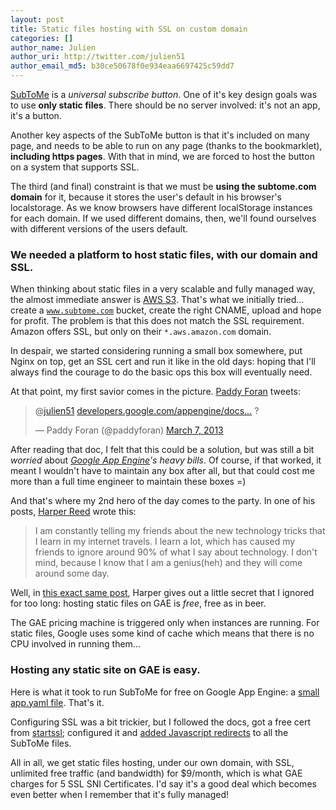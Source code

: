 ```yaml
---
layout: post
title: Static files hosting with SSL on custom domain
categories: []
author_name: Julien
author_uri: http://twitter.com/julien51
author_email_md5: b30ce50678f0e934eaa6697425c59dd7
---
```


[SubToMe](http://www.subtome.com/) is a *universal subscribe button*. One of it's key design goals was to use **only static files**. There should be no server involved: it's not an app, it's a button.

Another key aspects of the SubToMe button is that it's included on many page, and needs to be able to run on any page (thanks to the bookmarklet), **including https pages**. With that in mind, we are forced
to host the button on a system that supports SSL.

The third (and final) constraint is that we must be **using the subtome.com domain** for it, because it stores the user's default in his browser's localstorage. As we know browsers have different localStorage instances for each domain. If we used different domains, then, we'll found ourselves with different versions of the users default.

### We needed a platform to host static files, with our domain and SSL.


When thinking about static files in a very scalable and fully managed way, the almost immediate answer is [AWS S3](http://aws.amazon.com/s3/). That's what we initially tried... create a <code>www.subtome.com</code> bucket, create the right CNAME, upload and hope for profit. The problem is that this does not match the SSL requirement. Amazon offers SSL, but only on their <code>*.aws.amazon.com</code> domain. 

In despair, we started considering running a small box somewhere, put Nginx on top, get an SSL cert and run it like in the old days: hoping that I'll always find the courage to do the basic ops this box will eventually need.

At that point, my first savior comes in the picture. [Paddy Foran](http://paddy.io/) tweets:

<blockquote class="twitter-tweet">
  <p>@<a href="https://twitter.com/julien51">julien51</a> <a href="https://t.co/uSizmul6Cf" title="https://developers.google.com/appengine/docs/ssl">developers.google.com/appengine/docs…</a> ?</p>&mdash; Paddy Foran (@paddyforan) <a href="https://twitter.com/paddyforan/status/309611169071652865">March 7, 2013</a>
</blockquote>

<script src="https://platform.twitter.com/widgets.js">
</script>

After reading that doc, I felt that this could be a solution, but was still a bit *worried* about *[Google App Engine](https://developers.google.com/appengine/)'s heavy bills*. Of course, if that worked, it meant I wouldn't have to maintain any box after all, but that could cost me more than a full time engineer to maintain these boxes =)

And that's where my 2nd hero of the day comes to the party. In one of his posts, [Harper Reed](https://harperreed.org/) wrote this:

> I am constantly telling my friends about the new technology tricks that I learn in my internet travels. I learn a lot, which has caused my friends to ignore around 90% of what I say about technology. I don't mind, because I know that I am a genius(heh) and they will come around some day.

Well, in [this exact same post](https://www.nata2.org/2011/01/26/how-to-use-app-engine-to-host-static-sites-for-free), Harper gives out a little secret that I ignored for too long: hosting static files on GAE is *free*, free as in beer.

The GAE pricing machine is triggered only when instances are running. For static files, Google uses some kind of cache which means that there is no CPU involved in running them... 

### Hosting any static site on GAE is easy.

Here is what it took to run SubToMe for free on Google App Engine: a [small app.yaml file](https://github.com/superfeedr/subtome/blob/master/app.yaml). That's it.

Configuring SSL was a bit trickier, but I followed the docs, got a free cert from [startssl](http://www.startssl.com/); configured it and [added Javascript redirects](https://github.com/superfeedr/subtome/blob/master/index.html#L64) to all the SubToMe files.

All in all, we get static files hosting, under our own domain, with SSL, unlimited free traffic (and bandwidth) for $9/month, which is what GAE charges for 5 SSL SNI Certificates. I'd say it's a good deal which becomes even better when I remember that it's fully managed!


